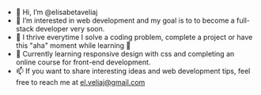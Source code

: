 - 👋 Hi, I’m @elisabetaveliaj
- 👀 I’m interested in web development and my goal is to to become a full-stack developer very soon.
- 🌱 I thrive everytime I solve a coding problem, complete a project or have this "aha" moment while learning 💪
- 💞️ Currently learning responsive design with css and completing an online course for front-end development.
- 📫 If you want to share interesting ideas and web development tips, feel free to reach me at el.veliaj@gmail.com

